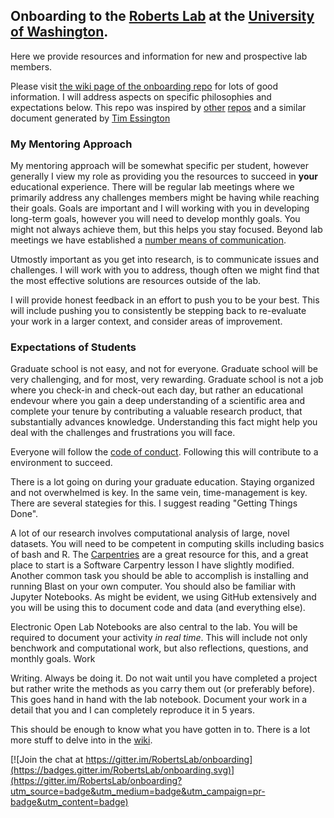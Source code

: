 ## Onboarding to the [Roberts Lab](https://faculty.washington.edu/sr320) at the [University of Washington](https://www.washington.edu/).

Here we provide resources and information for new and prospective lab members.

Please visit [the wiki page of the onboarding repo](https://github.com/RobertsLab/onboarding/wiki) for lots of good information. I will address aspects on specific philosophies and expectations below. This repo was inspired by [other](https://github.com/WhitakerLab/Onboarding) [repos](https://github.com/BikLab/lab-onboarding) and a similar document generated by [Tim Essington](https://fish.uw.edu/faculty/tim-essington/)


### My Mentoring Approach
My mentoring approach will be somewhat specific per student, however generally I view my role as providing you the resources to succeed in **your** educational experience. There will be regular lab meetings where we primarily address any challenges members might be having while reaching their goals. Goals are important and I will working with you in developing long-term goals, however you will need to develop monthly goals. You might not always achieve them, but this helps you stay focused. Beyond lab meetings we have established a [number means of communication](https://github.com/RobertsLab/onboarding/wiki/Communication). 

Utmostly important as you get into research, is to communicate issues and challenges. I will work with you to address, though often we might find that the most effective solutions are resources outside of the lab. 

I will provide honest feedback in an effort to push you to be your best. This will include  pushing you to consistently be stepping back to re-evaluate your work in a larger context, and consider areas of improvement. 


### Expectations of Students
Graduate school is not easy, and not for everyone. Graduate school will be very challenging, and for most, very rewarding. Graduate school is not a job where you check-in and check-out each day, but rather an educational endevour where you gain a deep understanding of a scientific area and complete your tenure by contributing a valuable research product, that substantially advances knowledge. Understanding this fact might help you deal with the challenges and frustrations you will face.    

Everyone will follow the [code of conduct](https://github.com/RobertsLab/onboarding/wiki/Code-of-Conduct). Following this will contribute to a environment to succeed. 

There is a lot going on during your graduate education. Staying organized and not overwhelmed is key. In the same vein, time-management is key. There are several stategies for this. I suggest reading "Getting Things Done".

A lot of our research involves computational analysis of large, novel datasets. You will need to be competent in computing skills including basics of bash and R. The [Carpentries](https://software-carpentry.org/) are a great resource for this, and a great place to start is a Software Carpentry lesson I have slightly modified. Another common task you should be able to accomplish is installing and running Blast on your own computer. You should also be familiar with Jupyter Notebooks. As might be evident, we using GitHub extensively and you will be using this to document code and data (and everything else).

Electronic Open Lab Notebooks are also central to the lab. You will be required to document your activity _in real time_. This will include not only benchwork and computational work, but also reflections, questions, and monthly goals. Work 

Writing. Always be doing it. Do not wait until you have completed a project but rather write the methods as you carry them out (or preferably before). This goes hand in hand with the lab notebook. Document your work in a detail that you and I can completely reproduce it in 5 years. 


This should be enough to know what you have gotten in to. 
There is a lot more stuff to delve into in the [wiki](https://github.com/RobertsLab/onboarding/wiki).


[![Join the chat at https://gitter.im/RobertsLab/onboarding](https://badges.gitter.im/RobertsLab/onboarding.svg)](https://gitter.im/RobertsLab/onboarding?utm_source=badge&utm_medium=badge&utm_campaign=pr-badge&utm_content=badge)





